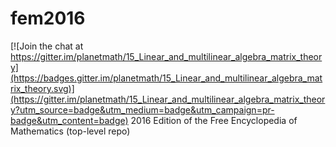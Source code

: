 # fem2016

[![Join the chat at https://gitter.im/planetmath/15_Linear_and_multilinear_algebra_matrix_theory](https://badges.gitter.im/planetmath/15_Linear_and_multilinear_algebra_matrix_theory.svg)](https://gitter.im/planetmath/15_Linear_and_multilinear_algebra_matrix_theory?utm_source=badge&utm_medium=badge&utm_campaign=pr-badge&utm_content=badge)
2016 Edition of the Free Encyclopedia of Mathematics (top-level repo)
